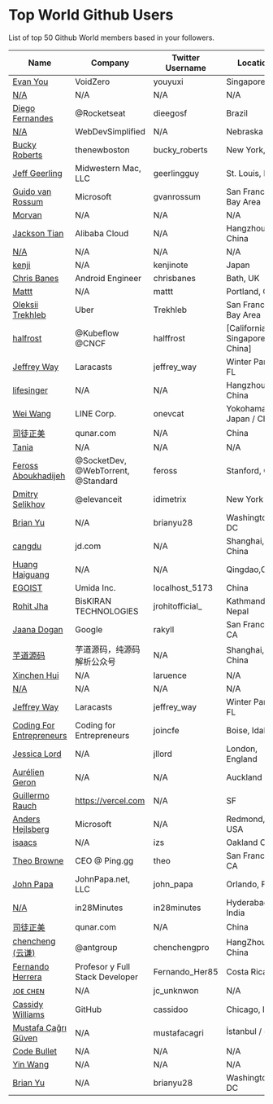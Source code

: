 # Top World Github Users

List of top 50 Github World members based in your followers.

<!-- START TOP USERS -->
| Name | Company | Twitter Username | Location | Repositories |
|------|---------|------------------|----------|--------------|
| [Evan You](https://github.com/yyx990803) | VoidZero | youyuxi | Singapore | 198 |
| [N/A](https://github.com/CodeWithHarry) | N/A | N/A | N/A | 38 |
| [Diego Fernandes](https://github.com/diego3g) | @Rocketseat  | dieegosf | Brazil | 75 |
| [N/A](https://github.com/WebDevSimplified) | WebDevSimplified | N/A | Nebraska | 226 |
| [Bucky Roberts](https://github.com/buckyroberts) | thenewboston | bucky_roberts | New York, NY | 45 |
| [Jeff Geerling](https://github.com/geerlingguy) | Midwestern Mac, LLC | geerlingguy | St. Louis, MO | 304 |
| [Guido van Rossum](https://github.com/gvanrossum) | Microsoft | gvanrossum | San Francisco Bay Area | 26 |
| [Morvan](https://github.com/MorvanZhou) | N/A | N/A | N/A | 46 |
| [Jackson Tian](https://github.com/JacksonTian) | Alibaba Cloud | N/A | Hangzhou, China | 271 |
| [N/A](https://github.com/lllyasviel) | N/A | N/A | N/A | 51 |
| [kenji](https://github.com/kenjinote) | N/A | kenjinote | Japan | 642 |
| [Chris Banes](https://github.com/chrisbanes) | Android Engineer | chrisbanes | Bath, UK | 54 |
| [Mattt](https://github.com/mattt) | N/A | mattt | Portland, OR | 114 |
| [Oleksii Trekhleb](https://github.com/trekhleb) | Uber | Trekhleb | San Francisco Bay Area | 25 |
| [halfrost](https://github.com/halfrost) | @Kubeflow @CNCF | halffrost | [California, Singapore, China] | 32 |
| [Jeffrey Way](https://github.com/JeffreyWay) | Laracasts | jeffrey_way | Winter Park, FL | 67 |
| [lifesinger](https://github.com/lifesinger) | N/A | N/A | Hangzhou, China | 2 |
| [Wei Wang](https://github.com/onevcat) | LINE Corp. | onevcat | Yokohama, Japan / China | 221 |
| [司徒正美](https://github.com/RubyLouvre) | qunar.com | N/A | China | 129 |
| [Tania](https://github.com/taniarascia) | N/A | N/A | N/A | 49 |
| [Feross Aboukhadijeh](https://github.com/feross) | @SocketDev, @WebTorrent, @Standard | feross | Stanford, CA | 148 |
| [Dmitry Selikhov](https://github.com/idimetrix) | @elevanceit | idimetrix | New York | 4272 |
| [Brian Yu](https://github.com/brianyu28) | N/A | brianyu28 | Washington, DC | 37 |
| [cangdu](https://github.com/bailicangdu) | jd.com | N/A | Shanghai, China | 22 |
| [Huang Haiguang](https://github.com/fengdu78) | N/A | N/A | Qingdao,China | 17 |
| [EGOIST](https://github.com/egoist) | Umida Inc. | localhost_5173 | China | 806 |
| [Rohit Jha](https://github.com/jrohitofficial) | BisKIRAN TECHNOLOGIES | jrohitofficial_ | Kathmandu, Nepal | 87 |
| [Jaana Dogan](https://github.com/rakyll) | Google | rakyll | San Francisco, CA | 234 |
| [芋道源码](https://github.com/YunaiV) | 芋道源码，纯源码解析公众号 | N/A | Shanghai, China | 83 |
| [Xinchen Hui](https://github.com/laruence) | N/A | laruence | N/A | 27 |
| [N/A](https://github.com/AUTOMATIC1111) | N/A | N/A | N/A | 43 |
| [Jeffrey Way](https://github.com/JeffreyWay) | Laracasts | jeffrey_way | Winter Park, FL | 67 |
| [Coding For Entrepreneurs](https://github.com/codingforentrepreneurs) | Coding for Entrepreneurs | joincfe | Boise, Idaho | 220 |
| [Jessica Lord](https://github.com/jlord) | N/A | jllord | London, England | 171 |
| [Aurélien Geron](https://github.com/ageron) | N/A | N/A | Auckland | 88 |
| [Guillermo Rauch](https://github.com/rauchg) | https://vercel.com | N/A | SF | 138 |
| [Anders Hejlsberg](https://github.com/ahejlsberg) | Microsoft | N/A | Redmond, WA, USA | 4 |
| [isaacs](https://github.com/isaacs) | N/A | izs | Oakland CA | 470 |
| [Theo Browne](https://github.com/t3dotgg) | CEO @ Ping.gg | theo | San Francisco, CA | 124 |
| [John Papa](https://github.com/johnpapa) | JohnPapa.net, LLC | john_papa | Orlando, FL | 153 |
| [N/A](https://github.com/in28minutes) | in28Minutes | in28minutes | Hyderabad, India | 104 |
| [司徒正美](https://github.com/RubyLouvre) | qunar.com | N/A | China | 129 |
| [chencheng (云谦)](https://github.com/sorrycc) | @antgroup | chenchengpro | HangZhou, China | 239 |
| [Fernando Herrera](https://github.com/Klerith) | Profesor y Full Stack Developer | Fernando_Her85 | Costa Rica | 551 |
| [ᴊᴏᴇ ᴄʜᴇɴ](https://github.com/unknwon) | N/A | jc_unknwon | N/A | 45 |
| [Cassidy Williams](https://github.com/cassidoo) | GitHub | cassidoo | Chicago, IL | 176 |
| [Mustafa Çağrı Güven](https://github.com/mustafacagri) | N/A | mustafacagri | İstanbul / ✈️ 🌎 | 40 |
| [Code Bullet](https://github.com/Code-Bullet) | N/A | N/A | N/A | 25 |
| [Yin Wang](https://github.com/yinwang0) | N/A | N/A | N/A | 19 |
| [Brian Yu](https://github.com/brianyu28) | N/A | brianyu28 | Washington, DC | 37 |
<!-- END TOP USERS -->
